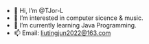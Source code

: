 - 👋 Hi, I’m @TJor-L
- 👀 I’m interested in computer sicence & music.
- 🌱 I’m currently learning Java Programming.
- 📫 Email: liutingjun2022@163.com

<!---
TJor-L/TJor-L is a ✨ special ✨ repository because its `README.md` (this file) appears on your GitHub profile.
You can click the Preview link to take a look at your changes.
--->
